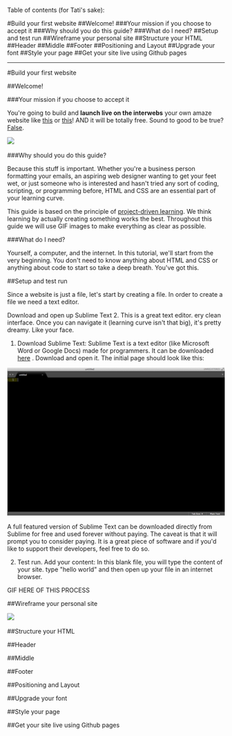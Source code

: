 Table of contents (for Tati's sake):

#Build your first website
  ##Welcome!
    ###Your mission if you choose to accept it
    ###Why should you do this guide?
    ###What do I need?
  ##Setup and test run
  ##Wireframe your personal site
  ##Structure your HTML
  ##Header
  ##Middle
  ##Footer
  ##Positioning and Layout
  ##Upgrade your font
  ##Style your page
  ##Get your site live using Github pages

--------------------------------------

#Build your first website

##Welcome!

###Your mission if you choose to accept it

You're going to build and **launch live on the interwebs** your own amaze website like [this]() or [this]()! AND it will be totally free. Sound to good to be true? [False](http://i.imgur.com/A688v8m.png).

![](http://i.imgur.com/7Col0qO.png)

###Why should you do this guide?

Because this stuff is important. Whether you're a business person formatting your emails, an aspiring web designer wanting to get your feet wet, or just someone who is interested and hasn't tried any sort of coding, scripting, or programming before, HTML and CSS are an essential part of your learning curve.

This guide is based on the principle of [project-driven learning](http://blog.thinkful.com/post/100829199278/project-based-v-s-project-driven-learning). We think learning by actually creating something works the best. Throughout this guide we will use GIF images to make everything as clear as possible.

###What do I need?

Yourself, a computer, and the internet. In this tutorial, we'll start from the very beginning. You don't need to know anything about HTML and CSS or anything about code to start so take a deep breath. You've got this.

##Setup and test run

Since a website is just a file, let's start by creating a file. In order to create a file we need a text editor.

Download and open up Sublime Text 2. This is a great text editor. ery clean interface. Once you can navigate it (learning curve isn't that big), it's pretty dreamy. Like your face.

1) Download Sublime Text: Sublime Text is a text editor (like Microsoft Word or Google Docs) made for programmers. It can be downloaded [here](http://www.sublimetext.com/3) . Download and open it. The initial page should look like this:

  ![](images/sublime.png)

  A full featured version of Sublime Text can be downloaded directly from Sublime for free and used forever without paying. The caveat is that it will prompt you to consider paying. It is a great piece of software and if you'd like to support their developers, feel free to do so.

2) Test run. Add your content: In this blank file, you will type the content of your site. type "hello world" and then open up your file in an internet browser.

GIF HERE OF THIS PROCESS

##Wireframe your personal site

![](images/wireframeannotated.png)

##Structure your HTML

##Header

##Middle

##Footer

##Positioning and Layout

##Upgrade your font

##Style your page

##Get your site live using Github pages
